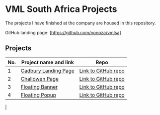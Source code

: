 # VML South Africa Projects

The projects I have finished at the company are housed in this repository.



GitHub landing page: [https://github.com/nonoza/vmlsa]

## Projects

| No. | Project name and link                                                                             | Repo |
| --- | ------------------------------------------------------------------------------------------------- | ---- |
| 1   | [Cadbury Landing Page](https://nonoza.github.io/vmlsa/cadbury-easter-landing-page/)         | [Link to GitHub repo](https://nonoza.github.com/vmlsa/tree/main/cadbury-easter-landing-page) |
| 2   | [Challowen Page](https://nonoza.github.io/vmlsa/challoween-page/)         | [Link to GitHub repo](https://nonoza.github.com/vmlsa/tree/main/challoween-page) |
| 3   | [Floating Banner](https://nonoza.github.io/vmlsa/purina-floating-banner/)| [Link to GitHub repo](https://nonoza.github.com/vmlsa/tree/main/purina-floating-banner) |
| 4   | [Floating Popup](https://nonoza.github.io/vmlsa//purina-one-popup/)| [Link to GitHub repo](https://nonoza.github.com/vmlsa/tree/main/purina-one-popup) |
 |
